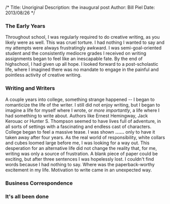 /*
Title: Unoriginal
Description: the inaugural post
Author: Bill Piel
Date: 2013/08/26
*/


### The Early Years ###

Throughout school, I was regularly required to do creative writing, as you likely were as well. This was cruel torture. I had nothing I wanted to say and my attempts were always frustratingly awkward. I was semi-goal-oriented student and the consistently mediocre grades I received on writing assignments began to feel like an inescapable fate. By the end of highschool, I had given up all hope. I looked forward to a post-scholastic life, where I imagined there was no mandate to engage in the painful and pointless activity of creative writing.

### Writing and Writers ###

A couple years into college, something strange happened -- I began to romanticize the life of the writer. I still did not enjoy writing, but I began to imagine a life for myself where I wrote, or *more importantly*, a life where I had something to write about. Authors like Ernest Hemingway, Jack Kerouac or Hunter S. Thompson seemed to have lives full of adventure, in all sorts of settings with a fascinating and endless cast of characters. College began to feel a massive tease. I was shown **......** only to have it taken away after four years. As the real world of responsibility, white collars and cubes loomed large before me, I was looking for a way out. This desperation for an alternative life did not change the reality that, for me, writing was only a source of frustration. A blank piece of paper could be exciting, but after three sentences I was hopelessly lost. I couldn't find words because I had nothing to say. Where was the paperback-worthy excitement in my life. Motivation to write came in an unexpected way.

### Business Correspondence ###

### It's all been done ###